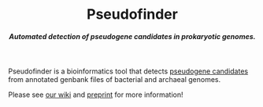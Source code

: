 <p align="center">
<h1 align="center">Pseudofinder</h1>
<h5 align="center">Automated detection of pseudogene candidates in prokaryotic genomes.</h5>
</p>
<br>

Pseudofinder is a bioinformatics tool that detects [pseudogene candidates](https://en.wikipedia.org/wiki/Pseudogene) from annotated genbank files of bacterial and archaeal genomes.

Please see [our wiki](https://github.com/filip-husnik/pseudofinder/wiki) and [preprint](https://doi.org/10.1101/2021.10.07.463580) for more information!

